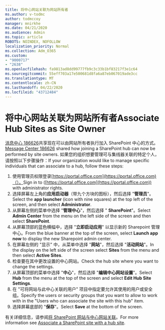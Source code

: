 ```yaml
---
title: 将中心网站关联为网站所有者
ms.author: v-todmc
author: todmccoy
manager: mnirkhe
ms.date: 04/21/2020
ms.audience: Admin
ms.topic: article
ROBOTS: NOINDEX, NOFOLLOW
localization_priority: Normal
ms.collection: Adm_O365
ms.custom:
- "9000717"
- "2638"
ms.openlocfilehash: fa9813ad8dd99777fb9c3c33b1bf83217f3e1c64
ms.sourcegitcommit: 55eff703a17e500681d8fa6a87eb067019ade3cc
ms.translationtype: MT
ms.contentlocale: zh-CN
ms.lasthandoff: 04/22/2020
ms.locfileid: "43712484"
---
```

# <a name="associate-hub-sites-as-site-owner"></a><span data-ttu-id="6073a-102">将中心网站关联为网站所有者</span><span class="sxs-lookup"><span data-stu-id="6073a-102">Associate Hub Sites as Site Owner</span></span>

<span data-ttu-id="6073a-103">[消息中心 186626](https://admin.microsoft.com/Adminportal/Home?source=applauncher#/MessageCenter?id=MC186626)共享现在可以由网站所有者执行加入 SharePoint 中心的方式。</span><span class="sxs-lookup"><span data-stu-id="6073a-103">[Message Center 186626](https://admin.microsoft.com/Adminportal/Home?source=applauncher#/MessageCenter?id=MC186626) shared how joining a SharePoint hub can now be performed by site owners.</span></span> <span data-ttu-id="6073a-104">如果您的组织想要管理可与集线器关联的特定个人，请按照以下步骤操作：</span><span class="sxs-lookup"><span data-stu-id="6073a-104">If your organization would like to manage specific individuals that can associate to a hub, follow these steps:</span></span> 

1. <span data-ttu-id="6073a-105">使用管理员权限登录[https://portal.office.com](https://portal.office.com)（）。</span><span class="sxs-lookup"><span data-stu-id="6073a-105">Sign in to ([https://portal.office.com](https://portal.office.com)) with administrator rights.</span></span>
2. <span data-ttu-id="6073a-106">选择屏幕左上角的**应用启动器**（带九个方块的图标），然后选择 "**管理员**"。</span><span class="sxs-lookup"><span data-stu-id="6073a-106">Select the **app launcher** (icon with nine squares) at the top left of the screen, and then select **Administrator**.</span></span>
3. <span data-ttu-id="6073a-107">从屏幕左侧的菜单中选择 "**管理中心**"，然后选择 " **SharePoint**"。</span><span class="sxs-lookup"><span data-stu-id="6073a-107">Select **Admin Center** from the menu on the left side of the screen and then select **SharePoint**.</span></span>
4. <span data-ttu-id="6073a-108">从屏幕顶部的蓝色横幅中，选择 "**立即启动应用**" 以显示新的 Sharepoint 管理中心。</span><span class="sxs-lookup"><span data-stu-id="6073a-108">From the blue banner at the top of the screen, select **Launch app now** to display the new Sharepoint admin center.</span></span>
5. <span data-ttu-id="6073a-109">在屏幕左侧的 "显示" 中，从菜单中选择 "**网站**"，然后选择 "**活动网站**"。</span><span class="sxs-lookup"><span data-stu-id="6073a-109">In the display on the left side of the screen select **Sites** from the menu and then select **Active Sites**.</span></span>
6. <span data-ttu-id="6073a-110">检查要在其中更改设置的中心网站。</span><span class="sxs-lookup"><span data-stu-id="6073a-110">Check the hub site where you want to change the settings.</span></span>
7. <span data-ttu-id="6073a-111">从屏幕顶部的菜单中选择 "**中心**"，然后选择 "**编辑中心网站设置**"。</span><span class="sxs-lookup"><span data-stu-id="6073a-111">Select **Hub** from the menu at the top of the screen and select **Edit Hub Site Settings**.</span></span>
8. <span data-ttu-id="6073a-112">在 "可将网站与此中心关联的用户" 项目中指定要允许其使用的用户或安全组。</span><span class="sxs-lookup"><span data-stu-id="6073a-112">Specify the users or security groups that you want to allow to work with in the "Users who can associate the site with this hub" item.</span></span>
9. <span data-ttu-id="6073a-113">选择屏幕底部的 "**保存**"。</span><span class="sxs-lookup"><span data-stu-id="6073a-113">Select **Save** at the bottom of the screen.</span></span>

<span data-ttu-id="6073a-114">有关详细信息，请参阅[将 SharePoint 网站与中心网站关联](https://support.office.com/article/associate-a-sharepoint-site-with-a-hub-site-ae0009fd-af04-4d3d-917d-88edb43efc05)。</span><span class="sxs-lookup"><span data-stu-id="6073a-114">For more information see [Associate a SharePoint site with a hub site](https://support.office.com/article/associate-a-sharepoint-site-with-a-hub-site-ae0009fd-af04-4d3d-917d-88edb43efc05).</span></span> 